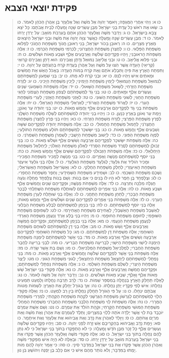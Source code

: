 # פקידת יוצאי הצבא

> כו א: וַיְהִי אַחֲרֵי הַמַּגֵּפָה; וַיֹּאמֶר יְהוָה אֶל מֹשֶׁה וְאֶל אֶלְעָזָר בֶּן אַהֲרֹן הַכֹּהֵן לֵאמֹר.
> כו ב: שְׂאוּ אֶת רֹאשׁ כָּל עֲדַת בְּנֵי יִשְׂרָאֵל מִבֶּן עֶשְׂרִים שָׁנָה וָמַעְלָה לְבֵית אֲבֹתָם:  כָּל יֹצֵא צָבָא בְּיִשְׂרָאֵל.
> כו ג: וַיְדַבֵּר מֹשֶׁה וְאֶלְעָזָר הַכֹּהֵן אֹתָם בְּעַרְבֹת מוֹאָב:  עַל יַרְדֵּן יְרֵחוֹ לֵאמֹר.
> כו ד: מִבֶּן עֶשְׂרִים שָׁנָה וָמָעְלָה כַּאֲשֶׁר צִוָּה יְהוָה אֶת מֹשֶׁה וּבְנֵי יִשְׂרָאֵל הַיֹּצְאִים מֵאֶרֶץ מִצְרָיִם.
> כו ה: רְאוּבֵן בְּכוֹר יִשְׂרָאֵל; בְּנֵי רְאוּבֵן חֲנוֹךְ מִשְׁפַּחַת הַחֲנֹכִי לְפַלּוּא מִשְׁפַּחַת הַפַּלֻּאִי.
> כו ו: לְחֶצְרֹן מִשְׁפַּחַת הַחֶצְרוֹנִי; לְכַרְמִי מִשְׁפַּחַת הַכַּרְמִי.
> כו ז: אֵלֶּה מִשְׁפְּחֹת הָראוּבֵנִי; וַיִּהְיוּ פְקֻדֵיהֶם שְׁלֹשָׁה וְאַרְבָּעִים אֶלֶף וּשְׁבַע מֵאוֹת וּשְׁלֹשִׁים.
> כו ח: וּבְנֵי פַלּוּא אֱלִיאָב.
> כו ט: וּבְנֵי אֱלִיאָב נְמוּאֵל וְדָתָן וַאֲבִירָם:  הוּא דָתָן וַאֲבִירָם קְרִואֵי (קְרִיאֵי) הָעֵדָה אֲשֶׁר הִצּוּ עַל מֹשֶׁה וְעַל אַהֲרֹן בַּעֲדַת קֹרַח בְּהַצֹּתָם עַל יְהוָה.
> כו י: וַתִּפְתַּח הָאָרֶץ אֶת פִּיהָ וַתִּבְלַע אֹתָם וְאֶת קֹרַח בְּמוֹת הָעֵדָה:  בַּאֲכֹל הָאֵשׁ אֵת חֲמִשִּׁים וּמָאתַיִם אִישׁ וַיִּהְיוּ לְנֵס.
> כו יא: וּבְנֵי קֹרַח לֹא מֵתוּ.
> כו יב: בְּנֵי שִׁמְעוֹן לְמִשְׁפְּחֹתָם לִנְמוּאֵל מִשְׁפַּחַת הַנְּמוּאֵלִי לְיָמִין מִשְׁפַּחַת הַיָּמִינִי; לְיָכִין מִשְׁפַּחַת הַיָּכִינִי.
> כו יג: לְזֶרַח מִשְׁפַּחַת הַזַּרְחִי; לְשָׁאוּל מִשְׁפַּחַת הַשָּׁאוּלִי.
> כו יד: אֵלֶּה מִשְׁפְּחֹת הַשִּׁמְעֹנִי שְׁנַיִם וְעֶשְׂרִים אֶלֶף וּמָאתָיִם.
> כו טו: בְּנֵי גָד לְמִשְׁפְּחֹתָם לִצְפוֹן מִשְׁפַּחַת הַצְּפוֹנִי לְחַגִּי מִשְׁפַּחַת הַחַגִּי; לְשׁוּנִי מִשְׁפַּחַת הַשּׁוּנִי.
> כו טז: לְאָזְנִי מִשְׁפַּחַת הָאָזְנִי; לְעֵרִי מִשְׁפַּחַת הָעֵרִי.
> כו יז: לַאֲרוֹד מִשְׁפַּחַת הָאֲרוֹדִי; לְאַרְאֵלִי מִשְׁפַּחַת הָאַרְאֵלִי.
> כו יח: אֵלֶּה מִשְׁפְּחֹת בְּנֵי גָד לִפְקֻדֵיהֶם אַרְבָּעִים אֶלֶף וַחֲמֵשׁ מֵאוֹת.
> כו יט: בְּנֵי יְהוּדָה עֵר וְאוֹנָן; וַיָּמָת עֵר וְאוֹנָן בְּאֶרֶץ כְּנָעַן.
> כו כ: וַיִּהְיוּ בְנֵי יְהוּדָה לְמִשְׁפְּחֹתָם לְשֵׁלָה מִשְׁפַּחַת הַשֵּׁלָנִי לְפֶרֶץ מִשְׁפַּחַת הַפַּרְצִי; לְזֶרַח מִשְׁפַּחַת הַזַּרְחִי.
> כו כא: וַיִּהְיוּ בְנֵי פֶרֶץ לְחֶצְרֹן מִשְׁפַּחַת הַחֶצְרֹנִי; לְחָמוּל מִשְׁפַּחַת הֶחָמוּלִי.
> כו כב: אֵלֶּה מִשְׁפְּחֹת יְהוּדָה לִפְקֻדֵיהֶם שִׁשָּׁה וְשִׁבְעִים אֶלֶף וַחֲמֵשׁ מֵאוֹת.
> כו כג: בְּנֵי יִשָּׂשכָר לְמִשְׁפְּחֹתָם תּוֹלָע מִשְׁפַּחַת הַתּוֹלָעִי; לְפֻוָה מִשְׁפַּחַת הַפּוּנִי.
> כו כד: לְיָשׁוּב מִשְׁפַּחַת הַיָּשֻׁבִי; לְשִׁמְרֹן מִשְׁפַּחַת הַשִּׁמְרֹנִי.
> כו כה: אֵלֶּה מִשְׁפְּחֹת יִשָּׂשכָר לִפְקֻדֵיהֶם אַרְבָּעָה וְשִׁשִּׁים אֶלֶף וּשְׁלֹשׁ מֵאוֹת.
> כו כו: בְּנֵי זְבוּלֻן לְמִשְׁפְּחֹתָם לְסֶרֶד מִשְׁפַּחַת הַסַּרְדִּי לְאֵלוֹן מִשְׁפַּחַת הָאֵלֹנִי; לְיַחְלְאֵל מִשְׁפַּחַת הַיַּחְלְאֵלִי.
> כו כז: אֵלֶּה מִשְׁפְּחֹת הַזְּבוּלֹנִי לִפְקֻדֵיהֶם שִׁשִּׁים אֶלֶף וַחֲמֵשׁ מֵאוֹת.
> כו כח: בְּנֵי יוֹסֵף לְמִשְׁפְּחֹתָם מְנַשֶּׁה וְאֶפְרָיִם.
> כו כט: בְּנֵי מְנַשֶּׁה לְמָכִיר מִשְׁפַּחַת הַמָּכִירִי וּמָכִיר הוֹלִיד אֶת גִּלְעָד; לְגִלְעָד מִשְׁפַּחַת הַגִּלְעָדִי.
> כו ל: אֵלֶּה בְּנֵי גִלְעָד אִיעֶזֶר מִשְׁפַּחַת הָאִיעֶזְרִי; לְחֵלֶק מִשְׁפַּחַת הַחֶלְקִי.
> כו לא: וְאַשְׂרִיאֵל מִשְׁפַּחַת הָאַשְׂרִאֵלִי; וְשֶׁכֶם מִשְׁפַּחַת הַשִּׁכְמִי.
> כו לב: וּשְׁמִידָע מִשְׁפַּחַת הַשְּׁמִידָעִי; וְחֵפֶר מִשְׁפַּחַת הַחֶפְרִי.
> כו לג: וּצְלָפְחָד בֶּן חֵפֶר לֹא הָיוּ לוֹ בָּנִים כִּי אִם בָּנוֹת:  וְשֵׁם בְּנוֹת צְלָפְחָד מַחְלָה וְנֹעָה חָגְלָה מִלְכָּה וְתִרְצָה.
> כו לד: אֵלֶּה מִשְׁפְּחֹת מְנַשֶּׁה; וּפְקֻדֵיהֶם שְׁנַיִם וַחֲמִשִּׁים אֶלֶף וּשְׁבַע מֵאוֹת.
> כו לה: אֵלֶּה בְנֵי אֶפְרַיִם לְמִשְׁפְּחֹתָם לְשׁוּתֶלַח מִשְׁפַּחַת הַשֻּׁתַלְחִי לְבֶכֶר מִשְׁפַּחַת הַבַּכְרִי; לְתַחַן מִשְׁפַּחַת הַתַּחֲנִי.
> כו לו: וְאֵלֶּה בְּנֵי שׁוּתָלַח לְעֵרָן מִשְׁפַּחַת הָעֵרָנִי.
> כו לז: אֵלֶּה מִשְׁפְּחֹת בְּנֵי אֶפְרַיִם לִפְקֻדֵיהֶם שְׁנַיִם וּשְׁלֹשִׁים אֶלֶף וַחֲמֵשׁ מֵאוֹת; אֵלֶּה בְנֵי יוֹסֵף לְמִשְׁפְּחֹתָם.
> כו לח: בְּנֵי בִנְיָמִן לְמִשְׁפְּחֹתָם לְבֶלַע מִשְׁפַּחַת הַבַּלְעִי לְאַשְׁבֵּל מִשְׁפַּחַת הָאַשְׁבֵּלִי; לַאֲחִירָם מִשְׁפַּחַת הָאֲחִירָמִי.
> כו לט: לִשְׁפוּפָם מִשְׁפַּחַת הַשּׁוּפָמִי; לְחוּפָם מִשְׁפַּחַת הַחוּפָמִי.
> כו מ: וַיִּהְיוּ בְנֵי בֶלַע אַרְדְּ וְנַעֲמָן מִשְׁפַּחַת הָאַרְדִּי לְנַעֲמָן מִשְׁפַּחַת הַנַּעֲמִי.
> כו מא: אֵלֶּה בְנֵי בִנְיָמִן לְמִשְׁפְּחֹתָם; וּפְקֻדֵיהֶם חֲמִשָּׁה וְאַרְבָּעִים אֶלֶף וְשֵׁשׁ מֵאוֹת.
> כו מב: אֵלֶּה בְנֵי דָן לְמִשְׁפְּחֹתָם לְשׁוּחָם מִשְׁפַּחַת הַשּׁוּחָמִי; אֵלֶּה מִשְׁפְּחֹת דָּן לְמִשְׁפְּחֹתָם.
> כו מג: כָּל מִשְׁפְּחֹת הַשּׁוּחָמִי לִפְקֻדֵיהֶם אַרְבָּעָה וְשִׁשִּׁים אֶלֶף וְאַרְבַּע מֵאוֹת.
> כו מד: בְּנֵי אָשֵׁר לְמִשְׁפְּחֹתָם לְיִמְנָה מִשְׁפַּחַת הַיִּמְנָה לְיִשְׁוִי מִשְׁפַּחַת הַיִּשְׁוִי; לִבְרִיעָה מִשְׁפַּחַת הַבְּרִיעִי.
> כו מה: לִבְנֵי בְרִיעָה לְחֶבֶר מִשְׁפַּחַת הַחֶבְרִי; לְמַלְכִּיאֵל מִשְׁפַּחַת הַמַּלְכִּיאֵלִי.
> כו מו: וְשֵׁם בַּת אָשֵׁר שָׂרַח.
> כו מז: אֵלֶּה מִשְׁפְּחֹת בְּנֵי אָשֵׁר לִפְקֻדֵיהֶם שְׁלֹשָׁה וַחֲמִשִּׁים אֶלֶף וְאַרְבַּע מֵאוֹת.
> כו מח: בְּנֵי נַפְתָּלִי לְמִשְׁפְּחֹתָם לְיַחְצְאֵל מִשְׁפַּחַת הַיַּחְצְאֵלִי; לְגוּנִי מִשְׁפַּחַת הַגּוּנִי.
> כו מט: לְיֵצֶר מִשְׁפַּחַת הַיִּצְרִי; לְשִׁלֵּם מִשְׁפַּחַת הַשִּׁלֵּמִי.
> כו נ: אֵלֶּה מִשְׁפְּחֹת נַפְתָּלִי לְמִשְׁפְּחֹתָם; וּפְקֻדֵיהֶם חֲמִשָּׁה וְאַרְבָּעִים אֶלֶף וְאַרְבַּע מֵאוֹת.
> כו נא: אֵלֶּה פְּקוּדֵי בְּנֵי יִשְׂרָאֵל שֵׁשׁ מֵאוֹת אֶלֶף וָאָלֶף; שְׁבַע מֵאוֹת וּשְׁלֹשִׁים.
> כו נב: וַיְדַבֵּר יְהוָה אֶל מֹשֶׁה לֵּאמֹר.
> כו נג: לָאֵלֶּה תֵּחָלֵק הָאָרֶץ בְּנַחֲלָה בְּמִסְפַּר שֵׁמוֹת.
> כו נד: לָרַב תַּרְבֶּה נַחֲלָתוֹ וְלַמְעַט תַּמְעִיט נַחֲלָתוֹ:  אִישׁ לְפִי פְקֻדָיו יֻתַּן נַחֲלָתוֹ.
> כו נה: אַךְ בְּגוֹרָל יֵחָלֵק אֶת הָאָרֶץ:  לִשְׁמוֹת מַטּוֹת אֲבֹתָם יִנְחָלוּ.
> כו נו: עַל פִּי הַגּוֹרָל תֵּחָלֵק נַחֲלָתוֹ בֵּין רַב לִמְעָט.
> כו נז: וְאֵלֶּה פְקוּדֵי הַלֵּוִי לְמִשְׁפְּחֹתָם לְגֵרְשׁוֹן מִשְׁפַּחַת הַגֵּרְשֻׁנִּי לִקְהָת מִשְׁפַּחַת הַקְּהָתִי; לִמְרָרִי מִשְׁפַּחַת הַמְּרָרִי.
> כו נח: אֵלֶּה מִשְׁפְּחֹת לֵוִי מִשְׁפַּחַת הַלִּבְנִי מִשְׁפַּחַת הַחֶבְרֹנִי מִשְׁפַּחַת הַמַּחְלִי מִשְׁפַּחַת הַמּוּשִׁי מִשְׁפַּחַת הַקָּרְחִי; וּקְהָת הוֹלִד אֶת עַמְרָם.
> כו נט: וְשֵׁם אֵשֶׁת עַמְרָם יוֹכֶבֶד בַּת לֵוִי אֲשֶׁר יָלְדָה אֹתָהּ לְלֵוִי בְּמִצְרָיִם; וַתֵּלֶד לְעַמְרָם אֶת אַהֲרֹן וְאֶת מֹשֶׁה וְאֵת מִרְיָם אֲחֹתָם.
> כו ס: וַיִּוָּלֵד לְאַהֲרֹן אֶת נָדָב וְאֶת אֲבִיהוּא אֶת אֶלְעָזָר וְאֶת אִיתָמָר.
> כו סא: וַיָּמָת נָדָב וַאֲבִיהוּא בְּהַקְרִיבָם אֵשׁ זָרָה לִפְנֵי יְהוָה.
> כו סב: וַיִּהְיוּ פְקֻדֵיהֶם שְׁלֹשָׁה וְעֶשְׂרִים אֶלֶף כָּל זָכָר מִבֶּן חֹדֶשׁ וָמָעְלָה:  כִּי לֹא הָתְפָּקְדוּ בְּתוֹךְ בְּנֵי יִשְׂרָאֵל כִּי לֹא נִתַּן לָהֶם נַחֲלָה בְּתוֹךְ בְּנֵי יִשְׂרָאֵל.
> כו סג: אֵלֶּה פְּקוּדֵי מֹשֶׁה וְאֶלְעָזָר הַכֹּהֵן אֲשֶׁר פָּקְדוּ אֶת בְּנֵי יִשְׂרָאֵל בְּעַרְבֹת מוֹאָב עַל יַרְדֵּן יְרֵחוֹ.
> כו סד: וּבְאֵלֶּה לֹא הָיָה אִישׁ מִפְּקוּדֵי מֹשֶׁה וְאַהֲרֹן הַכֹּהֵן אֲשֶׁר פָּקְדוּ אֶת בְּנֵי יִשְׂרָאֵל בְּמִדְבַּר סִינָי.
> כו סה: כִּי אָמַר יְהוָה לָהֶם מוֹת יָמֻתוּ בַּמִּדְבָּר; וְלֹא נוֹתַר מֵהֶם אִישׁ כִּי אִם כָּלֵב בֶּן יְפֻנֶּה וִיהוֹשֻׁעַ בִּן נוּן. 
 

